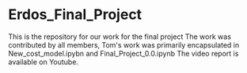 # Erdos_Final_Project
This is the repository for our work for the final project
The work was contributed by all members, Tom's work was primarily encapsulated in New_cost_model.ipybn and Final_Project_0.0.ipynb
The video report is available on Youtube.
